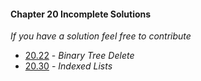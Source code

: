 #### Chapter 20 Incomplete Solutions

*If you have a solution feel free to contribute*

- [20.22](https://github.com/siidney/Cpp-How-To-Program-9E/blob/master/Chapter20/exercises/20.22/) - *Binary Tree Delete*
- [20.30](https://github.com/siidney/Cpp-How-To-Program-9E/blob/master/Chapter20/exercises/20.30/) - *Indexed Lists*
